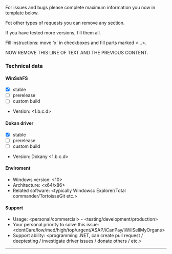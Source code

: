 For issues and bugs please complete maximum information you now in template below.

Fot other types of requests you can remove any section.

If you have tested more versions, fill them all.

Fill instructions: move 'x' in checkboxes and fill parts marked <...>. 

NOW REMOVE THIS LINE OF TEXT AND THE PREVIOUS CONTENT.
### Technical data

#### WinSshFS
 - [x] stable
 - [ ] prerelease
 - [ ] custom build
 - Version: <1.b.c.d>
 
#### Dokan driver
 - [x] stable
 - [ ] prerelease
 - [ ] custom build 
 - Version: Dokany <1.b.c.d>
 
#### Enviroment
 - Windows version: <10>
 - Architecture: <x64/x86>
 - Related software: <typically Windowsc Explorer/Total commander/TortoisseGit etc.>

#### Support
 - Usage: <personal/commercial> - <testing/development/production>
 - Your personal priority to solve this issue: <dontCare/low/med/high/top/urgent/ASAP/iCanPay/iWillSellMyOrgans>
 - Support ability: <programming .NET, can create pull request / deeptesting / investigate driver issues / donate others / etc.>
 
------------------------------------------------ 

<Description of issue...>
 
